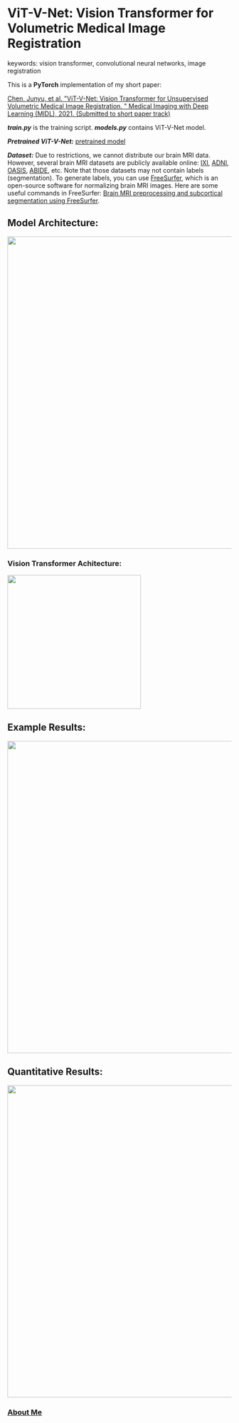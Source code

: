 # ViT-V-Net: Vision Transformer for Volumetric Medical Image Registration

keywords: vision transformer, convolutional neural networks, image registration

This is a **PyTorch** implementation of my short paper:

<a href="https://openreview.net/forum?id=h3HC1EU7AEz">Chen, Junyu, et al. "ViT-V-Net: Vision Transformer for Unsupervised Volumetric Medical Image Registration. " Medical Imaging with Deep Learning (MIDL), 2021. (Submitted to short paper track)</a>


***train.py*** is the training script.
***models.py*** contains ViT-V-Net model.

***Pretrained ViT-V-Net:*** <a href="https://drive.google.com/file/d/11sbqFYFGtqwsRgmbYgEr18FiIVk6NMl5/view?usp=sharing">pretrained model</a>

***Dataset:*** Due to restrictions, we cannot distribute our brain MRI data. However, several brain MRI datasets are publicly available online: <a href="https://brain-development.org/ixi-dataset/">IXI</a>, <a href="http://adni.loni.usc.edu/">ADNI</a>, <a href="https://www.oasis-brains.org/">OASIS</a>, <a href="http://fcon_1000.projects.nitrc.org/indi/abide/">ABIDE</a>, etc. Note that those datasets may not contain labels (segmentation). To generate labels, you can use <a href="https://surfer.nmr.mgh.harvard.edu/">FreeSurfer</a>, which is an open-source software for normalizing brain MRI images. Here are some useful commands in FreeSurfer: <a href="https://github.com/junyuchen245/ViT-V-Net_for_3D_Image_Registration/blob/main/PreprocessingMRI.md">Brain MRI preprocessing and subcortical segmentation using FreeSurfer</a>.

## Model Architecture:
<img src="https://github.com/junyuchen245/ViT-V-Net_for_3D_Image_Registration/blob/main/figures/net_arch.jpg" width="700"/>

### Vision Transformer Achitecture:
<img src="https://github.com/junyuchen245/ViT-V-Net_for_3D_Image_Registration/blob/main/figures/trans_arch.jpg" width="300"/>

## Example Results:
<img src="https://github.com/junyuchen245/ViT-V-Net_for_3D_Image_Registration/blob/main/figures/ViTVNet_res.jpg" width="700"/>

## Quantitative Results:
<img src="https://github.com/junyuchen245/ViT-V-Net_for_3D_Image_Registration/blob/main/figures/dice_details_.jpg" width="700"/>



### <a href="https://junyuchen245.github.io"> About Me</a>
